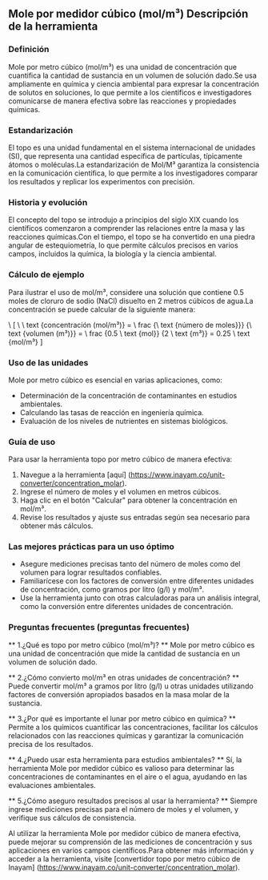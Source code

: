 ## Mole por medidor cúbico (mol/m³) Descripción de la herramienta

### Definición
Mole por metro cúbico (mol/m³) es una unidad de concentración que cuantifica la cantidad de sustancia en un volumen de solución dado.Se usa ampliamente en química y ciencia ambiental para expresar la concentración de solutos en soluciones, lo que permite a los científicos e investigadores comunicarse de manera efectiva sobre las reacciones y propiedades químicas.

### Estandarización
El topo es una unidad fundamental en el sistema internacional de unidades (SI), que representa una cantidad específica de partículas, típicamente átomos o moléculas.La estandarización de Mol/M³ garantiza la consistencia en la comunicación científica, lo que permite a los investigadores comparar los resultados y replicar los experimentos con precisión.

### Historia y evolución
El concepto del topo se introdujo a principios del siglo XIX cuando los científicos comenzaron a comprender las relaciones entre la masa y las reacciones químicas.Con el tiempo, el topo se ha convertido en una piedra angular de estequiometría, lo que permite cálculos precisos en varios campos, incluidos la química, la biología y la ciencia ambiental.

### Cálculo de ejemplo
Para ilustrar el uso de mol/m³, considere una solución que contiene 0.5 moles de cloruro de sodio (NaCl) disuelto en 2 metros cúbicos de agua.La concentración se puede calcular de la siguiente manera:

\ [
\ \ text {concentración (mol/m³)} = \ frac {\ text {número de moles}}} {\ text {volumen (m³)}} = \ frac {0.5 \ text {mol}} {2 \ text {m³}} = 0.25 \ text {mol/m³}
\]

### Uso de las unidades
Mole por metro cúbico es esencial en varias aplicaciones, como:
- Determinación de la concentración de contaminantes en estudios ambientales.
- Calculando las tasas de reacción en ingeniería química.
- Evaluación de los niveles de nutrientes en sistemas biológicos.

### Guía de uso
Para usar la herramienta topo por metro cúbico de manera efectiva:
1. Navegue a la herramienta [aquí] (https://www.inayam.co/unit-converter/concentration_molar).
2. Ingrese el número de moles y el volumen en metros cúbicos.
3. Haga clic en el botón "Calcular" para obtener la concentración en mol/m³.
4. Revise los resultados y ajuste sus entradas según sea necesario para obtener más cálculos.

### Las mejores prácticas para un uso óptimo
- Asegure mediciones precisas tanto del número de moles como del volumen para lograr resultados confiables.
- Familiarícese con los factores de conversión entre diferentes unidades de concentración, como gramos por litro (g/l) y mol/m³.
- Use la herramienta junto con otras calculadoras para un análisis integral, como la conversión entre diferentes unidades de concentración.

### Preguntas frecuentes (preguntas frecuentes)

** 1.¿Qué es topo por metro cúbico (mol/m³)? **
Mole por metro cúbico es una unidad de concentración que mide la cantidad de sustancia en un volumen de solución dado.

** 2.¿Cómo convierto mol/m³ en otras unidades de concentración? **
Puede convertir mol/m³ a gramos por litro (g/l) u otras unidades utilizando factores de conversión apropiados basados ​​en la masa molar de la sustancia.

** 3.¿Por qué es importante el lunar por metro cúbico en química? **
Permite a los químicos cuantificar las concentraciones, facilitar los cálculos relacionados con las reacciones químicas y garantizar la comunicación precisa de los resultados.

** 4.¿Puedo usar esta herramienta para estudios ambientales? **
Sí, la herramienta Mole por medidor cúbico es valioso para determinar las concentraciones de contaminantes en el aire o el agua, ayudando en las evaluaciones ambientales.

** 5.¿Cómo aseguro resultados precisos al usar la herramienta? **
Siempre ingrese mediciones precisas para el número de moles y el volumen, y verifique sus cálculos de consistencia.

Al utilizar la herramienta Mole por medidor cúbico de manera efectiva, puede mejorar su comprensión de las mediciones de concentración y sus aplicaciones en varios campos científicos.Para obtener más información y acceder a la herramienta, visite [convertidor topo por metro cúbico de Inayam] (https://www.inayam.co/unit-converter/concentration_molar).